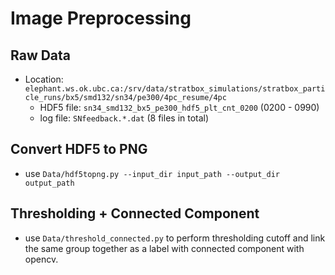 # Image Preprocessing

## Raw Data
- Location: `elephant.ws.ok.ubc.ca:/srv/data/stratbox_simulations/stratbox_particle_runs/bx5/smd132/sn34/pe300/4pc_resume/4pc`
    - HDF5 file: `sn34_smd132_bx5_pe300_hdf5_plt_cnt_0200` (0200 - 0990)
    - log file: `SNfeedback.*.dat` (8 files in total)

## Convert HDF5 to PNG
- use `Data/hdf5topng.py --input_dir input_path --output_dir output_path`

## Thresholding + Connected Component
- use `Data/threshold_connected.py` to perform thresholding cutoff and link the same group together as a label with connected component with opencv.